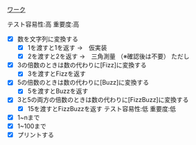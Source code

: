 [ワーク](https://www.youtube.com/watch?v=Q-FJ3XmFlT8)

テスト容易性:高 重要度:高

- [x] 数を文字列に変換する
  - [x] 1を渡すと1を返す →　仮実装
  - [x] 2を渡すと2を返す →　三角測量 （※確認後は不要）
ただし
- [x] 3の倍数のときは数の代わりに[Fizz]に変換する
  - [x] 3を渡すとFizzを返す
- [x] 5の倍数のときは数の代わりに[Buzz]に変換する
  -  [x] 5を渡すとBuzzを返す
- [x] 3と5の両方の倍数のときは数の代わりに[FizzBuzz]に変換する
  - [x] 15を渡すとFizzBuzzを返す
テスト容易性:低 重要度:低
- [x] 1~nまで
- [x] 1~100まで
- [x] プリントする